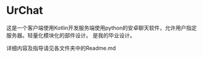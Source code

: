 # UrChat
这是一个客户端使用Kotlin开发服务端使用python的安卓聊天软件，允许用户指定服务器。轻量化模块化的部件设计。
是我的毕业设计。

详细内容及指导请见各文件夹中的Readme.md

